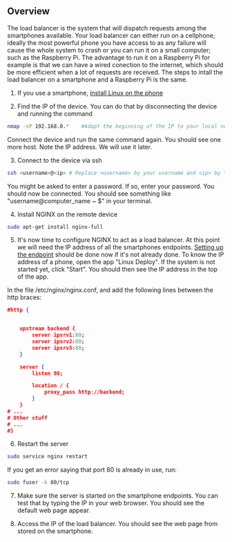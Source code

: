 Overview
----
The load balancer is the system that will dispatch requests among the smartphones available.
Your load balancer can either run on a cellphone; ideally the most powerful phone you have access to as any failure will cause the whole system to crash or you can run it on a small computer; such as the Raspberry Pi. The advantage to run it on a Raspberry Pi for example is that we can have a wired conection to the internet, which should be more efficient when a lot of requests are received. The steps to intall the load balancer on a smartphone and a Raspberry Pi is the same.

1. If you use a smartphone, [install Linux on the phone](TODO)

2. Find the IP of the device. You can do that by disconnecting the device and running the command
```bash
nmap -sP 192.168.0.*    #Adapt the beginning of the IP to your local network
```
Connect the device and run the same command again. You should see one more host. Note the IP address. We will use it later.

3. Connect to the device via ssh
```bash
ssh <username>@<ip> # Replace <username> by your username and <ip> by the ip address found in step 2.
```
You might be asked to enter a password. If so, enter your password.
You should now be connected. You should see something like "username@computer_name ~ $" in your terminal.

4. Install NGINX on the remote device
```bash
sudo apt-get install nginx-full
```

5. It's now time to configure NGINX to act as a load balancer. At this point we will need the IP address of all the smartphones endpoints. [Setting up the endpoint](TODO) should be done now if it's not already done. To know the IP address of a phone, open the app "Linux Deploy". If the system is not started yet, click "Start". You should then see the IP address in the top of the app.

In the file /etc/nginx/nginx.conf, and add the following lines between the http braces:
```json
#http {


    upstream backend {
        server ipsrv1:80;
        server ipsrv2:80;
        server ipsrv3:80;
    }

    server {
        listen 80;

        location / {
            proxy_pass http://backend;
        }
    }
# ...
# Other stuff
# ...
#}
```

6. Restart the server
```bash
sudo service nginx restart
```
If you get an error saying that port 80 is already in use, run:
```bash
sudo fuser -k 80/tcp
```

7. Make sure the server is started on the smartphone endpoints. You can test that by typing the IP in your web browser. You should see the default web page appear. 

8. Access the IP of the load balancer. You should see the web page from stored on the smartphone.